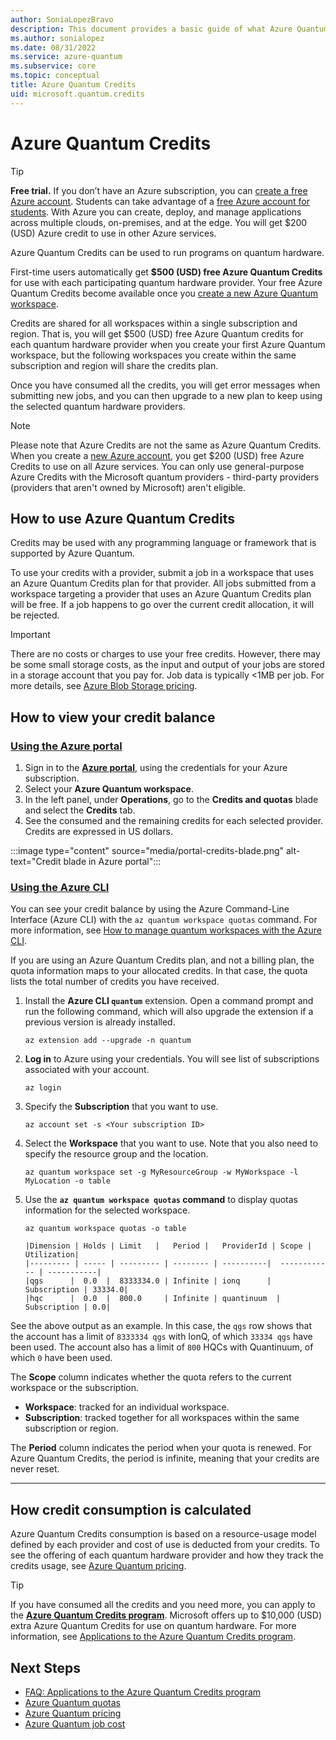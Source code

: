 ```yaml
---
author: SoniaLopezBravo
description: This document provides a basic guide of what Azure Quantum Credits are, how to use them, and how to review credit balance 
ms.author: sonialopez
ms.date: 08/31/2022
ms.service: azure-quantum
ms.subservice: core
ms.topic: conceptual
title: Azure Quantum Credits
uid: microsoft.quantum.credits
---
```


# Azure Quantum Credits

> [!Tip]
> **Free trial.** If you don’t have an Azure subscription, you can [create a free Azure account](https://azure.microsoft.com/free/?WT.mc_id=A261C142F). Students can take advantage of a [free Azure account for students](https://azure.microsoft.com/free/students/). With Azure you can create, deploy, and manage applications across multiple clouds, on-premises, and at the edge. You will get $200 (USD) Azure credit to use in other Azure services. 

Azure Quantum Credits can be used to run programs on quantum hardware.

First-time users automatically get **$500 (USD) free Azure Quantum Credits** for use with each participating quantum hardware provider. Your free Azure Quantum Credits become available once you [create a new Azure Quantum workspace](xref:microsoft.quantum.how-to.workspace).

Credits are shared for all workspaces within a single subscription and region. That is, you will get $500 (USD) free Azure Quantum credits for each quantum hardware provider when you create your first Azure Quantum workspace, but the following workspaces you create within the same subscription and region will share the credits plan.

Once you have consumed all the credits, you will get error messages when submitting new jobs, and you can then upgrade to a new plan to keep using the selected quantum hardware providers.

> [!NOTE]
> Please note that Azure Credits are not the same as Azure Quantum Credits. When you create a [new Azure account](https://azure.microsoft.com/free/), you get $200 (USD) free Azure Credits to use on all Azure services. You can only use general-purpose Azure Credits with the Microsoft quantum providers - third-party providers (providers that aren't owned by Microsoft) aren't eligible.

## How to use Azure Quantum Credits

Credits may be used with any programming language or framework that is supported by Azure Quantum. 

To use your credits with a provider, submit a job in a workspace that uses an Azure Quantum Credits plan for that provider. All jobs submitted from a workspace targeting a provider that uses an Azure Quantum Credits plan will be free. If a job happens to go over the current credit allocation, it will be rejected.

> [!IMPORTANT]
> There are no costs or charges to use your free credits. However, there may be some small storage costs, as the input and output of your jobs are stored in a storage account that you pay for. Job data is typically <1MB per job. 
> For more details, see [Azure Blob Storage pricing](https://azure.microsoft.com/pricing/details/storage/blobs/).

## How to view your credit balance 

### [Using the Azure portal](#tab/tabid-portal)

1. Sign in to the [**Azure portal**](https://portal.azure.com), using the credentials for your Azure subscription.
2. Select your **Azure Quantum workspace**.
3. In the left panel, under **Operations**, go to the **Credits and quotas** blade and select the **Credits** tab. 
4. See the consumed and the remaining credits for each selected provider. Credits are expressed in US dollars. 

 :::image type="content" source="media/portal-credits-blade.png" alt-text="Credit blade in Azure portal":::
 
### [Using the Azure CLI](#tab/tabid-cli)

You can see your credit balance by using the Azure Command-Line Interface (Azure CLI) with the `az quantum workspace quotas` command. For more information, see [How to manage quantum workspaces with the Azure CLI](xref:microsoft.quantum.workspaces-cli).

If you are using an Azure Quantum Credits plan, and not a billing plan, the quota information maps to your allocated credits. In that case, the quota lists the total number of credits you have received. 

1. Install the **Azure CLI `quantum`** extension. Open a command prompt and run the following command, which will also upgrade the extension if a previous version is already installed.

    ```azurecli
    az extension add --upgrade -n quantum
    ```

1. **Log in** to Azure using your credentials. You will see list of subscriptions associated with your account.

   ```azurecli
   az login
   ```

1. Specify the **Subscription** that you want to use.

   ```azurecli
   az account set -s <Your subscription ID>
   ```
1. Select the **Workspace** that you want to use. Note that you also need to specify the resource group and the location.

   ```azurecli
   az quantum workspace set -g MyResourceGroup -w MyWorkspace -l MyLocation -o table
   ```
1. Use the **`az quantum workspace quotas` command** to display quotas information for the selected workspace.

    ```azurecli
    az quantum workspace quotas -o table
    ```

    ```output
    |Dimension | Holds | Limit   |   Period |   ProviderId | Scope | Utilization|
    |--------- | ----- | --------- | -------- | ----------|  ------------ | -----------|
    |qgs      |  0.0  |  8333334.0 | Infinite | ionq      |  Subscription | 33334.0|
    |hqc      |  0.0  |  800.0     | Infinite | quantinuum  | Subscription | 0.0|
    ```

See the above output as an example. In this case, the `qgs` row shows that the account has a limit of `8333334 qgs` with IonQ, of which `33334 qgs` have been used. The account also has a limit of `800` HQCs with Quantinuum, of which `0` have been used.

The **Scope** column indicates whether the quota refers to the current workspace or the subscription.

- **Workspace**: tracked for an individual workspace.
- **Subscription**: tracked together for all workspaces within the same subscription or region.

The **Period** column indicates the period when your quota is renewed. For Azure Quantum Credits, the period is infinite, meaning that your credits are never reset.
***

## How credit consumption is calculated

Azure Quantum Credits consumption is based on a resource-usage model defined by each provider and cost of use is deducted from your credits. To see the offering of each quantum hardware provider and how they track the credits usage, see [Azure Quantum pricing](xref:microsoft.quantum.providers-pricing).

> [!TIP]
> If you have consumed all the credits and you need more, you can apply to the [**Azure Quantum Credits program**](https://aka.ms/aq/credits). Microsoft offers up to $10,000 (USD) extra Azure Quantum Credits for use on quantum hardware. For more information, see [Applications to the Azure Quantum Credits program](xref:microsoft.quantum.credits.credits-faq).

## Next Steps

- [FAQ: Applications to the Azure Quantum Credits program](xref:microsoft.quantum.credits.credits-faq)
- [Azure Quantum quotas](xref:microsoft.quantum.quotas)
- [Azure Quantum pricing](xref:microsoft.quantum.providers-pricing)
- [Azure Quantum job cost](xref:microsoft.quantum.azure.job-costs)
